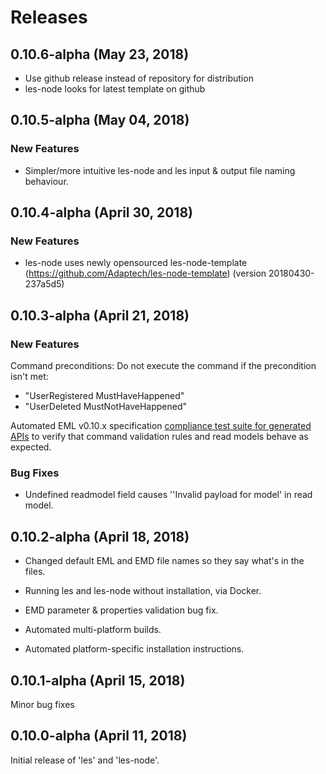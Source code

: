 # Releases

## 0.10.6-alpha (May 23, 2018)

* Use github release instead of repository for distribution
* les-node looks for latest template on github

## 0.10.5-alpha (May 04, 2018)

### New Features

* Simpler/more intuitive les-node and les input & output file naming behaviour.

## 0.10.4-alpha (April 30, 2018)

### New Features

* les-node uses newly opensourced les-node-template (https://github.com/Adaptech/les-node-template) (version 20180430-237a5d5)

## 0.10.3-alpha (April 21, 2018)

### New Features

Command preconditions: Do not execute the command if the precondition isn't met:

* "UserRegistered MustHaveHappened"
* "UserDeleted MustNotHaveHappened"

Automated EML v0.10.x specification [compliance test suite for generated APIs](cmd/eml-compliance-test/README.md) to verify that command validation rules and read models behave as expected.

### Bug Fixes

* Undefined readmodel field causes ''Invalid payload for model' in read model.

## 0.10.2-alpha (April 18, 2018)

* Changed default EML and EMD file names so they say what's in the files.

* Running les and les-node without installation, via Docker.

* EMD parameter & properties validation bug fix.

* Automated multi-platform builds.

* Automated platform-specific installation instructions.

## 0.10.1-alpha (April 15, 2018)

Minor bug fixes

## 0.10.0-alpha (April 11, 2018)

Initial release of 'les' and 'les-node'.
